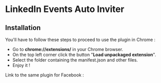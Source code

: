 # LinkedIn Events Auto Inviter

## Installation

You'll have to follow these steps to proceed to use the plugin in Chrome :

- Go to **chrome://extensions/** in your Chrome browser.
- On the top left corner click the button "**Load unpackaged extension**".
- Select the folder containing the manifest.json and other files.
- Enjoy it !

Link to the same plugin for Facebook : 
